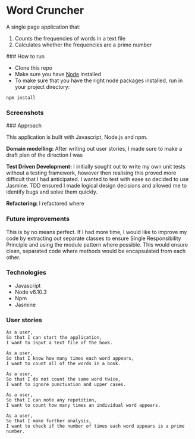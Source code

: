 # Word Cruncher

A single page application that:
1. Counts the frequencies of words in a text file
2. Calculates whether the frequencies are a prime number

### How to run

- Clone this repo
- Make sure you have [Node](https://nodejs.org/en/) installed
- To make sure that you have the right node packages installed, run in your project directory:
 ```
 npm install
 ```


### Screenshots

### Approach

This application is built with Javascript, Node.js and npm.

**Domain modelling:** After writing out user stories, I made sure to make a draft plan of the direction I was


**Test Driven Development:** I initially sought out to write my own unit tests without a testing framework, however then realising this proved more difficult that I had anticipated. I wanted to test with ease so decided to use Jasmine. TDD ensured I made logical design decisions and allowed me to identify bugs and solve them quickly.

**Refactoring:** I refactored where

### Future improvements

This is by no means perfect. If I had more time, I would like to improve my code by extracting out separate classes to ensure Single Responsibility Principle and using the module pattern where possible. This would ensure clean, separated code where methods would be encapsulated from each other.

### Technologies
- Javascript
- Node v6.10.3
- Npm
- Jasmine

### User stories
```
As a user,
So that I can start the application,
I want to input a text file of the book.
```
```
As a user,
So that I know how many times each word appears,
I want to count all of the words in a book.
```
```
As a user,
So that I do not count the same word twice,
I want to ignore punctuation and upper cases.
```
```
As a user,
So that I can note any repetition,
I want to count how many times an individual word appears.
```
```
As a user,
So that I make further analysis,
I want to check if the number of times each word appears is a prime number.
```
